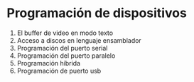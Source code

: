 # Programación de dispositivos 
1. El buffer de video en modo texto 
2. Acceso a discos en lenguaje ensamblador 
3. Programación del puerto serial 
4. Programación del puerto paralelo 
5. Programación híbrida 
6. Programación de puerto usb 